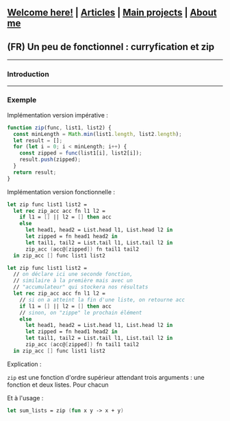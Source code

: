## [Welcome here!](https://vpenando.github.io) | [Articles](https://vpenando.github.io/articles.html) | [Main projects](https://vpenando.github.io/projects.html) | [About me](https://vpenando.github.io/about.html)

## (FR) Un peu de fonctionnel : curryfication et zip

---

### Introduction

---

### Exemple
Implémentation version impérative :
```js
function zip(func, list1, list2) {
  const minLength = Math.min(list1.length, list2.length);
  let result = [];
  for (let i = 0; i < minLength; i++) {
    const zipped = func(list1[i], list2[i]);
    result.push(zipped);
  }
  return result;
}
```
Implémentation version fonctionnelle :
```fsharp
let zip func list1 list2 =
  let rec zip_acc acc fn l1 l2 =
    if l1 = [] || l2 = [] then acc
    else
      let head1, head2 = List.head l1, List.head l2 in
      let zipped = fn head1 head2 in
      let tail1, tail2 = List.tail l1, List.tail l2 in
      zip_acc (acc@[zipped]) fn tail1 tail2
  in zip_acc [] func list1 list2
```

```fsharp
let zip func list1 list2 =
  // on déclare ici une seconde fonction,
  // similaire à la première mais avec un
  // "accumulateur" qui stockera nos résultats
  let rec zip_acc acc fn l1 l2 =
    // si on a atteint la fin d'une liste, on retourne acc
    if l1 = [] || l2 = [] then acc
    // sinon, on "zippe" le prochain élément
    else
      let head1, head2 = List.head l1, List.head l2 in
      let zipped = fn head1 head2 in
      let tail1, tail2 = List.tail l1, List.tail l2 in
      zip_acc (acc@[zipped]) fn tail1 tail2
  in zip_acc [] func list1 list2
```
Explication :

`zip` est une fonction d'ordre supérieur attendant trois arguments : une fonction et deux listes. Pour chacun 

Et à l'usage :
```fsharp
let sum_lists = zip (fun x y -> x + y)
```
